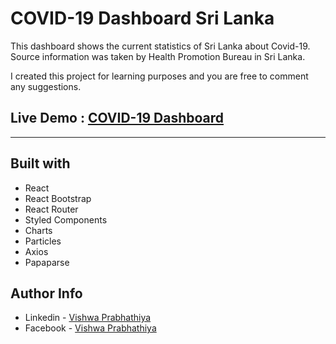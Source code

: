 # **COVID-19 Dashboard Sri Lanka**

This dashboard shows the current statistics of Sri Lanka about Covid-19. Source information was taken by Health Promotion Bureau in Sri Lanka.

I created this project for learning purposes and you are free to comment any suggestions.

## **Live Demo :** [**COVID-19 Dashboard**](https://vishwaprabhathiya.github.io/covid19-dashboard-sl/)

---

## **Built with**

- React
- React Bootstrap
- React Router
- Styled Components
- Charts
- Particles
- Axios
- Papaparse

## **Author Info**

- Linkedin - [Vishwa Prabhathiya](https://www.linkedin.com/in/vishwa-prabhathiya/)
- Facebook - [Vishwa Prabhathiya](https://www.facebook.com/vprabhathiya)
